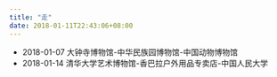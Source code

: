 ```yaml
---
title: "走"
date: 2018-01-11T22:43:06+08:00
---
```


- 2018-01-07 大钟寺博物馆-中华民族园博物馆-中国动物博物馆
- 2018-01-14 清华大学艺术博物馆-香巴拉户外用品专卖店-中国人民大学

<!--more-->
